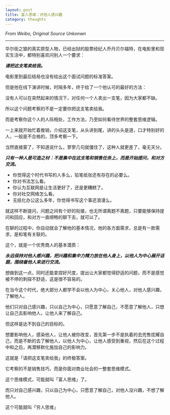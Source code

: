 ```yaml
---
layout: post
title: 富人思维：对他人感兴趣
category: thoughts
---
```


*From Weibo, Original Source Unkonwn*

---

华尔街之狼的真实原型人物，已经出狱的股票经纪人乔丹贝尔福特，在电影里和现实生活中，都特别喜欢问别人一个要求：

***请把这支笔卖给我。***

电影里到最后结局也没有给出这个面试问题的标准答案。

但是他在线下演讲时候，时隔多年，终于给了一个他认可的最好的方法：

没有人可以在突然起来的情况下，对任何一个人卖出一支笔，因为大家都不缺。

所以这个问题考察的不是一定要你把这支笔卖给我。

而是考察你这个人的人际相处，工作方法，乃至如何看待世界的整套思维逻辑。

一上来就开始忙着推销，介绍这支笔，从头讲到尾，讲的头头是道，口才特别好的人，一般是不合格的，顶多考察一下。

当然直接蒙了，不知道说什么，寥寥几句就僵住了，这种人就更差了，毫无天分。

***只有一种人是可造之材：不是集中在这支笔和销售任务上，而是开始提问，和对方交流。***

* 你觉得这个时代书写的人多么，铅笔纸张还有存在的必要么。
*  你对书法怎么看。
* 你认为互联网是让生活更好了，还是更糟糕了。
* 你对社交网络怎么看。
* 无纸化办公这么多年，你觉得书写这个事还浪漫么。

就这样不断提问，问题之间有个好的衔接，也无所谓离题不离题，只要能够保持提问和回应，和对方一直顺畅的聊下去，就可以了。

在聊的过程中，你自动就会了解他的基本情况，他的各方面需求，总是有一款需求，是和笔有关联的。

这个，就是一个优秀商人的基本潜质：

***永远保持对他人感兴趣，把兴趣和集中力精力放在他人身上，以他人为中心展开话题，围绕着他人来进行交流。***

想做到这一点，同时还能拿捏好尺度，提出让大家都觉得舒适的问题，而不是感觉被不停的刺探不舒适，这是很不容易的。

在当今这个时代，绝大部分人都学不会以他人为中心，关心他人，对他人感兴趣，了解他人。

他们只对自己感兴趣，只以自己为中心，只愿意了解自己，不愿意了解他人，只想让自己去影响他人，让他人来了解自己。

但这样是达不到自己的目标的。

想要影响他人，感染他人，让他人被你改变，首先第一步不是执着的去兜售炫耀自己，而是不断的去了解他人，以他人为中心，让他人感受到重视，然后在这个过程中和之后，再潜移默化施加自己的影响力。

这就是「请把这支笔卖给我」的终极答案。

它考察的不是销售技巧，而是你面对商业社会的一整套思维模式。

这个思维模式，可能就叫「富人思维」了。

而只对自己感兴趣，只以自己为中心，只愿意了解自己，对他人没兴趣，不想了解他人。

这个可能就叫「穷人思维」